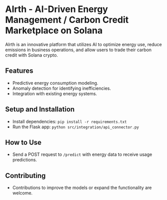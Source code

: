 # AIrth - AI-Driven Energy Management / Carbon Credit Marketplace on Solana

AIrth is an innovative platform that utilizes AI to optimize energy use, reduce emissions in business operations, and allow users to trade their carbon credit with Solana crypto.

## Features
- Predictive energy consumption modeling.
- Anomaly detection for identifying inefficiencies.
- Integration with existing energy systems.

## Setup and Installation
- Install dependencies: `pip install -r requirements.txt`
- Run the Flask app: `python src/integration/api_connector.py`

## How to Use
- Send a POST request to `/predict` with energy data to receive usage predictions.

## Contributing
- Contributions to improve the models or expand the functionality are welcome.



